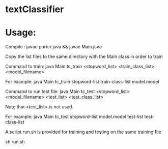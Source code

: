 # textClassifier

# Usage:
Compile : javac porter.java && javac Main.java

Copy the list files to the same directory with the Main class in order to train

Command to train: java Main tc_train <stopword_list> <train_class_list> <model_filename>

For example: java Main tc_train stopword-list train-class-list model.model

Command to run test file: java Main tc_test <stopword_list> <model_filename> <test_list> <test_class_list>

Note that <test_list> is not used.

For example: java Main tc_test stopword-list model.model test-list test-class-list

A script run.sh is provided for training and testing on the same training file

sh run.sh
